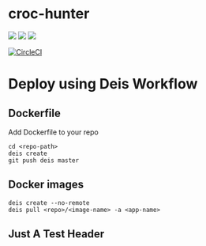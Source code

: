 # croc-hunter

[![](https://images.microbadger.com/badges/image/lachlanevenson/croc-hunter.svg)](http://microbadger.com/images/lachlanevenson/croc-hunter "Get your own image badge on microbadger.com")
[![](https://images.microbadger.com/badges/version/lachlanevenson/croc-hunter.svg)](http://microbadger.com/images/lachlanevenson/croc-hunter "Get your own version badge on microbadger.com")
[![](https://images.microbadger.com/badges/commit/lachlanevenson/croc-hunter.svg)](http://microbadger.com/images/lachlanevenson/croc-hunter "Get your own commit badge on microbadger.com")

[![CircleCI](https://circleci.com/gh/lachie83/croc-hunter.svg?style=svg)](https://circleci.com/gh/lachie83/croc-hunter)


# Deploy using Deis Workflow
## Dockerfile
Add Dockerfile to your repo
```
cd <repo-path>
deis create
git push deis master
```
## Docker images
```
deis create --no-remote
deis pull <repo>/<image-name> -a <app-name>
```

## Just A Test Header
